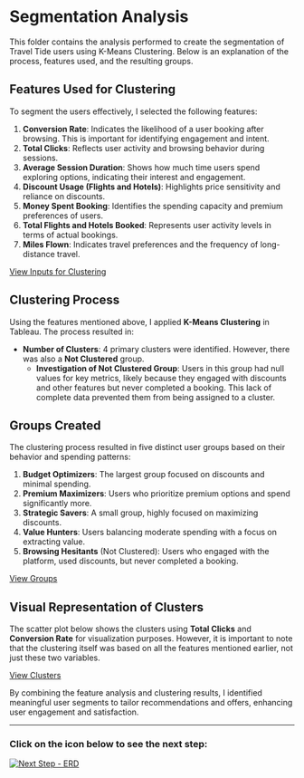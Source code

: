 # Segmentation Analysis

This folder contains the analysis performed to create the segmentation of Travel Tide users using K-Means Clustering. Below is an explanation of the process, features used, and the resulting groups.

## Features Used for Clustering
To segment the users effectively, I selected the following features:

1. **Conversion Rate**: Indicates the likelihood of a user booking after browsing. This is important for identifying engagement and intent.
2. **Total Clicks**: Reflects user activity and browsing behavior during sessions.
3. **Average Session Duration**: Shows how much time users spend exploring options, indicating their interest and engagement.
4. **Discount Usage (Flights and Hotels)**: Highlights price sensitivity and reliance on discounts.
5. **Money Spent Booking**: Identifies the spending capacity and premium preferences of users.
6. **Total Flights and Hotels Booked**: Represents user activity levels in terms of actual bookings.
7. **Miles Flown**: Indicates travel preferences and the frequency of long-distance travel.

[View Inputs for Clustering](Inputs-For-Clustering.png)

## Clustering Process
Using the features mentioned above, I applied **K-Means Clustering** in Tableau. The process resulted in:

- **Number of Clusters**: 4 primary clusters were identified. However, there was also a **Not Clustered** group.  
  - **Investigation of Not Clustered Group**: Users in this group had null values for key metrics, likely because they engaged with discounts and other features but never completed a booking. This lack of complete data prevented them from being assigned to a cluster.  


## Groups Created
The clustering process resulted in five distinct user groups based on their behavior and spending patterns:

1. **Budget Optimizers**: The largest group focused on discounts and minimal spending.
2. **Premium Maximizers**: Users who prioritize premium options and spend significantly more.
3. **Strategic Savers**: A small group, highly focused on maximizing discounts.
4. **Value Hunters**: Users balancing moderate spending with a focus on extracting value.
5. **Browsing Hesitants** (Not Clustered): Users who engaged with the platform, used discounts, but never completed a booking.

[View Groups](Groups.png)

## Visual Representation of Clusters
The scatter plot below shows the clusters using **Total Clicks** and **Conversion Rate** for visualization purposes. However, it is important to note that the clustering itself was based on all the features mentioned earlier, not just these two variables.

[View Clusters](Clusters.png)

By combining the feature analysis and clustering results, I identified meaningful user segments to tailor recommendations and offers, enhancing user engagement and satisfaction.

---

### Click on the icon below to see the next step:

[![Next Step - ERD](https://img.icons8.com/fluency/48/arrow.png)](../)
